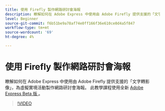 ```yaml
---
title: 使用 Firefly 製作網路研討會海報
description: 瞭解如何在 Adobe Express 中使用由 Adobe Firefly 提供支援的「文字轉影像」，為虛擬實境活動製作網路研討會海報
level: Beginner
source-git-commit: f6b51be9a78af74e0ff166f36e610ce0d4a5f847
workflow-type: tm+mt
source-wordcount: '69'
ht-degree: 4%

---
```


# 使用 Firefly 製作網路研討會海報

瞭解如何在 Adobe Express 中使用由 Adobe Firefly 提供支援的「文字轉影像」，為虛擬實境活動製作網路研討會海報。 此教學課程使用全新 [ Adobe Express Beta 版 ](https://www.adobe.com/express/) 。

>[!VIDEO](https://video.tv.adobe.com/v/3420810?quality=12&learn=on&hidetitle=true)